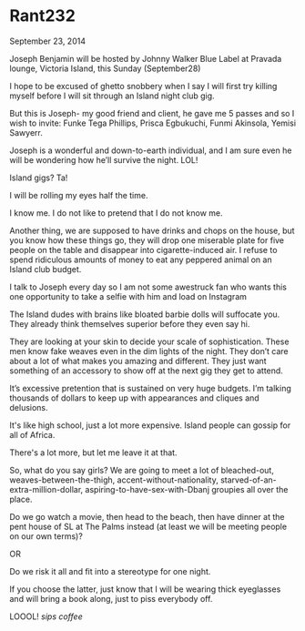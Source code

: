 # Rant232


September 23, 2014

Joseph Benjamin will be hosted by Johnny Walker Blue Label at Pravada lounge, Victoria Island, this Sunday (September28)

I hope to be excused of ghetto snobbery when I say I will first try killing myself before I will sit through an Island night club gig.

But this is Joseph- my good friend and client, he gave me 5 passes and so I wish to invite: Funke Tega Phillips, Prisca Egbukuchi, Funmi Akinsola, Yemisi Sawyerr.

Joseph is a wonderful and down-to-earth individual, and I am sure even he will be wondering how he’ll survive the night. LOL!

Island gigs? Ta!

I will be rolling my eyes half the time.

I know me. I do not like to pretend that I do not know me.

Another thing, we are supposed to have drinks and chops on the house, but you know how these things go, they will drop one miserable plate for five people on the table and disappear into cigarette-induced air. I refuse to spend ridiculous amounts of money to eat any peppered animal on an Island club budget.

I talk to Joseph every day so I am not some awestruck fan who wants this one opportunity to take a selfie with him and load on Instagram

The Island dudes with brains like bloated barbie dolls will suffocate you. They already think themselves superior before they even say hi. 

They are looking at your skin to decide your scale of sophistication. These men know fake weaves even in the dim lights of the night. They don’t care about a lot of what makes you amazing and different. They just want something of an accessory to show off at the next gig they get to attend. 

It’s excessive pretention that is sustained on very huge budgets. I’m talking thousands of dollars to keep up with appearances and cliques and delusions.

It's like high school, just a lot more expensive. Island people can gossip for all of Africa.

There's a lot more, but let me leave it at that.

So, what do you say girls? We are going to meet a lot of bleached-out, weaves-between-the-thigh, accent-without-nationality, starved-of-an-extra-million-dollar, aspiring-to-have-sex-with-Dbanj groupies all over the place.

Do we go watch a movie, then head to the beach, then have dinner at the pent house of SL at The Palms instead (at least we will be meeting people on our own terms)?
 
OR

Do we risk it all and fit into a stereotype for one night.

If you choose the latter, just know that I will be wearing thick eyeglasses and will bring a book along, just to piss everybody off.

LOOOL! *sips coffee*